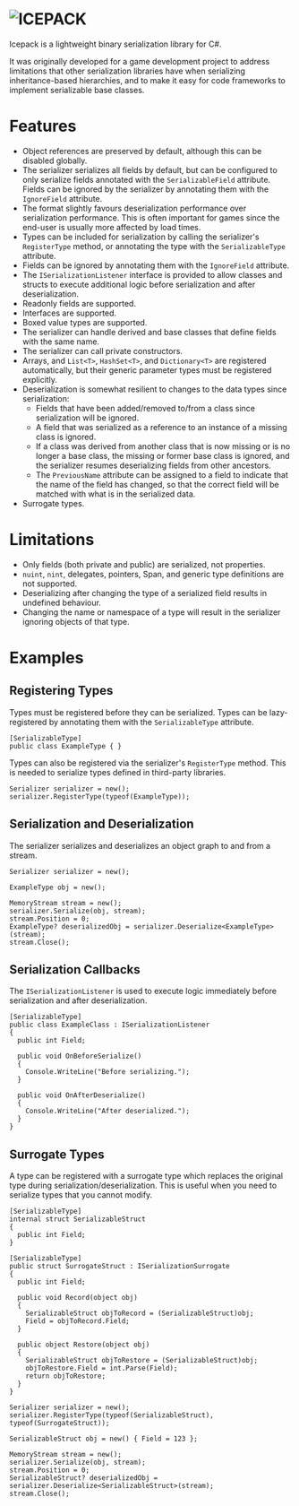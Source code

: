 # ![ICEPACK](https://raw.githubusercontent.com/okaniku/icepack/master/Resources/LogoText.png)

Icepack is a lightweight binary serialization library for C#.

It was originally developed for a game development project to address limitations that other serialization libraries have when serializing inheritance-based hierarchies, and to make it easy for code frameworks to implement serializable base classes.

# Features

* Object references are preserved by default, although this can be disabled globally.
* The serializer serializes all fields by default, but can be configured to only serialize fields annotated with the `SerializableField` attribute. Fields can be ignored by the serializer by annotating them with the `IgnoreField` attribute.
* The format slightly favours deserialization performance over serialization performance. This is often important for games since the end-user is usually more affected by load times.
* Types can be included for serialization by calling the serializer's `RegisterType` method, or annotating the type with the `SerializableType` attribute.
* Fields can be ignored by annotating them with the `IgnoreField` attribute.
* The `ISerializationListener` interface is provided to allow classes and structs to execute additional logic before serialization and after deserialization.
* Readonly fields are supported.
* Interfaces are supported.
* Boxed value types are supported.
* The serializer can handle derived and base classes that define fields with the same name.
* The serializer can call private constructors.
* Arrays, and `List<T>`, `HashSet<T>`, and `Dictionary<T>` are registered automatically, but their generic parameter types must be registered explicitly.
* Deserialization is somewhat resilient to changes to the data types since serialization:
  * Fields that have been added/removed to/from a class since serialization will be ignored.
  * A field that was serialized as a reference to an instance of a missing class is ignored.
  * If a class was derived from another class that is now missing or is no longer a base class, the missing or former base class is ignored, and the serializer resumes deserializing fields from other ancestors.
  * The `PreviousName` attribute can be assigned to a field to indicate that the name of the field has changed, so that the correct field will be matched with what is in the serialized data.
* Surrogate types.

# Limitations

* Only fields (both private and public) are serialized, not properties.
* `nuint`, `nint`, delegates, pointers, Span, and generic type definitions are not supported.
* Deserializing after changing the type of a serialized field results in undefined behaviour.
* Changing the name or namespace of a type will result in the serializer ignoring objects of that type.

# Examples

## Registering Types

Types must be registered before they can be serialized. Types can be lazy-registered by annotating them with the `SerializableType` attribute.

```
[SerializableType]
public class ExampleType { }
```

Types can also be registered via the serializer's `RegisterType` method. This is needed to serialize types defined in third-party libraries.

```
Serializer serializer = new();
serializer.RegisterType(typeof(ExampleType));
```

## Serialization and Deserialization

The serializer serializes and deserializes an object graph to and from a stream.

```
Serializer serializer = new();

ExampleType obj = new();

MemoryStream stream = new();
serializer.Serialize(obj, stream);
stream.Position = 0;
ExampleType? deserializedObj = serializer.Deserialize<ExampleType>(stream);
stream.Close();
```

## Serialization Callbacks

The `ISerializationListener` is used to execute logic immediately before serialization and after deserialization.

```
[SerializableType]
public class ExampleClass : ISerializationListener
{
  public int Field;

  public void OnBeforeSerialize()
  {
    Console.WriteLine("Before serializing.");
  }

  public void OnAfterDeserialize()
  {
    Console.WriteLine("After deserialized.");
  }
}
```

## Surrogate Types

A type can be registered with a surrogate type which replaces the original type during serialization/deserialization.
This is useful when you need to serialize types that you cannot modify.

```
[SerializableType]
internal struct SerializableStruct
{
  public int Field;
}

[SerializableType]
public struct SurrogateStruct : ISerializationSurrogate
{
  public int Field;

  public void Record(object obj)
  {
    SerializableStruct objToRecord = (SerializableStruct)obj;
    Field = objToRecord.Field;
  }

  public object Restore(object obj)
  {
    SerializableStruct objToRestore = (SerializableStruct)obj;
    objToRestore.Field = int.Parse(Field);
    return objToRestore;
  }
}

Serializer serializer = new();
serializer.RegisterType(typeof(SerializableStruct), typeof(SurrogateStruct));

SerializableStruct obj = new() { Field = 123 };

MemoryStream stream = new();
serializer.Serialize(obj, stream);
stream.Position = 0;
SerializableStruct? deserializedObj = serializer.Deserialize<SerializableStruct>(stream);
stream.Close();
```
